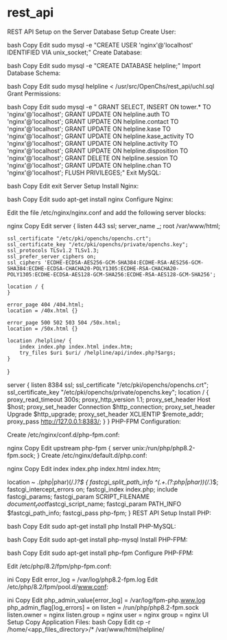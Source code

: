 # rest_api
REST API Setup on the Server
Database Setup
Create User:

bash
Copy
Edit
sudo mysql -e "CREATE USER 'nginx'@'localhost' IDENTIFIED VIA unix_socket;"
Create Database:

bash
Copy
Edit
sudo mysql -e "CREATE DATABASE helpline;"
Import Database Schema:

bash
Copy
Edit
sudo mysql helpline < /usr/src/OpenChs/rest_api/uchl.sql
Grant Permissions:

bash
Copy
Edit
sudo mysql -e "
GRANT SELECT, INSERT ON tower.* TO 'nginx'@'localhost';
GRANT UPDATE ON helpline.auth TO 'nginx'@'localhost';
GRANT UPDATE ON helpline.contact TO 'nginx'@'localhost';
GRANT UPDATE ON helpline.kase TO 'nginx'@'localhost';
GRANT UPDATE ON helpline.kase_activity TO 'nginx'@'localhost';
GRANT UPDATE ON helpline.activity TO 'nginx'@'localhost';
GRANT UPDATE ON helpline.disposition TO 'nginx'@'localhost';
GRANT DELETE ON helpline.session TO 'nginx'@'localhost';
GRANT UPDATE ON helpline.chan TO 'nginx'@'localhost';
FLUSH PRIVILEGES;"
Exit MySQL:

bash
Copy
Edit
exit
Server Setup
Install Nginx:

bash
Copy
Edit
sudo apt-get install nginx
Configure Nginx:

Edit the file /etc/nginx/nginx.conf and add the following server blocks:

nginx
Copy
Edit
server {
    listen       443 ssl;
    server_name  _;
    root         /var/www/html;

    ssl_certificate "/etc/pki/openchs/openchs.crt";
    ssl_certificate_key "/etc/pki/openchs/private/openchs.key";
    ssl_protocols TLSv1.2 TLSv1.3;
    ssl_prefer_server_ciphers on;
    ssl_ciphers 'ECDHE-ECDSA-AES256-GCM-SHA384:ECDHE-RSA-AES256-GCM-SHA384:ECDHE-ECDSA-CHACHA20-POLY1305:ECDHE-RSA-CHACHA20-POLY1305:ECDHE-ECDSA-AES128-GCM-SHA256:ECDHE-RSA-AES128-GCM-SHA256';

    location / {
    }

    error_page 404 /404.html;
    location = /40x.html {}

    error_page 500 502 503 504 /50x.html;
    location = /50x.html {}

    location /helpline/ {
        index index.php index.html index.htm;
        try_files $uri $uri/ /helpline/api/index.php?$args;
    }
}

server {
    listen     8384 ssl;
    ssl_certificate "/etc/pki/openchs/openchs.crt";
    ssl_certificate_key "/etc/pki/openchs/private/openchs.key";
    location / {
        proxy_read_timeout 300s;
        proxy_http_version 1.1;
        proxy_set_header Host $host;
        proxy_set_header Connection $http_connection;
        proxy_set_header Upgrade $http_upgrade;
        proxy_set_header XCLIENTIP $remote_addr;
        proxy_pass http://127.0.0.1:8383/;
    }
}
PHP-FPM Configuration:

Create /etc/nginx/conf.d/php-fpm.conf:

nginx
Copy
Edit
upstream php-fpm {
    server unix:/run/php/php8.2-fpm.sock;
}
Create /etc/nginx/default.d/php.conf:

nginx
Copy
Edit
index index.php index.html index.htm;

location ~ \.(php|phar)(/.*)?$ {
    fastcgi_split_path_info ^(.+\.(?:php|phar))(/.*)$;
    fastcgi_intercept_errors on;
    fastcgi_index index.php;
    include fastcgi_params;
    fastcgi_param SCRIPT_FILENAME $document_root$fastcgi_script_name;
    fastcgi_param PATH_INFO $fastcgi_path_info;
    fastcgi_pass php-fpm;
}
REST API Setup
Install PHP:

bash
Copy
Edit
sudo apt-get install php
Install PHP-MySQL:

bash
Copy
Edit
sudo apt-get install php-mysql
Install PHP-FPM:

bash
Copy
Edit
sudo apt-get install php-fpm
Configure PHP-FPM:

Edit /etc/php/8.2/fpm/php-fpm.conf:

ini
Copy
Edit
error_log = /var/log/php8.2-fpm.log
Edit /etc/php/8.2/fpm/pool.d/www.conf:

ini
Copy
Edit
php_admin_value[error_log] = /var/log/fpm-php.www.log
php_admin_flag[log_errors] = on
listen = /run/php/php8.2-fpm.sock
listen.owner = nginx
listen.group = nginx
user = nginx
group = nginx
UI Setup
Copy Application Files:
bash
Copy
Edit
cp -r /home/<app_files_directory>/* /var/www/html/helpline/
